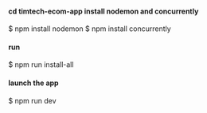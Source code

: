  #### cd timtech-ecom-app install nodemon and concurrently
  $ npm install nodemon
  $ npm install concurrently
 #### run
  $ npm run install-all
 #### launch the app
  $ npm run dev

